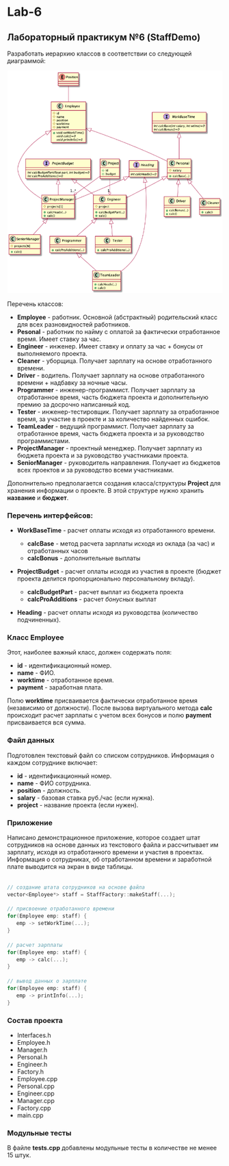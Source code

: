 
# Lab-6

## Лабораторный практикум №6 (StaffDemo)


Разработать иерархию классов в соответствии со следующей диаграммой:

<img src="img/staff.png">


Перечень классов:

- **Employee** - работник. Основной (абстрактный) родительский класс для всех разновидностей работников.
- **Pesonal** - работник по найму с оплатой за фактически отработанное время. Имеет ставку за час.
- **Engineer** - инженер. Имеет ставку и оплату за час + бонусы от выполняемого проекта.
- **Cleaner** - уборщица. Получает зарплату на основе отработанного времени.
- **Driver** - водитель. Получает зарплату на основе отработанного времени + надбавку за ночные часы.
- **Programmer** - инженер-программист. Получает зарплату за отработанное время, часть бюджета проекта и дополнительную премию за досрочно написанный код.
- **Tester** - инженер-тестировщик. Получает зарплату за отработанное время, за участие в проекте и за количество найденных ошибок.
- **TeamLeader** - ведущий программист. Получает зарплату за отработанное время, часть бюджета проекта и за руководство программистами.
- **ProjectManager** - проектный менеджер. Получает зарплату из бюджета проекта и за руководство участниками проекта.
- **SeniorManager** - руководитель направления. Получает из бюджетов всех проектов и за руководство всеми участниками.

Дополнительно предполагается создания класса/структуры **Project** для хранения информации о проекте. В этой структуре нужно хранить **название** и **бюджет**.

### Перечень интерфейсов:

- **WorkBaseTime** - расчет оплаты исходя из отработанного времени.

  - **calcBase** - метод расчета зарплаты исходя из оклада (за час) и отработанных часов
  - **calcBonus** - дополнительные выплаты

- **ProjectBudget** - расчет оплаты исходя из участия в проекте (бюджет проекта делится пропорционально персональному вкладу).
  
  - **calcBudgetPart** - расчет выплат из бюджета проекта
  - **calcProAdditions** - расчет *бонусных* выплат

- **Heading** - расчет оплаты исходя из руководства (количество подчиненных).


### Класс Employee

Этот, наиболее важный класс, должен содержать поля:

- **id** - идентификационный номер.
- **name** - ФИО.
- **worktime** - отработанное время.
- **payment** - заработная плата.

Полю **worktime** присваивается фактически отработанное время (независимо от должности). После вызова виртуального метода **calc** происходит расчет зарплаты с учетом всех бонусов и полю **payment** присваивается вся сумма.

### Файл данных

Подготовлен текстовый файл со списком сотрудников. Информация о каждом сотруднике включает:

- **id** - идентификационный номер.
- **name** - ФИО сотрудника.
- **position** - должность.
- **salary** - базовая ставка руб./час (если нужна).
- **project** - название проекта (если нужен).

### Приложение

Написано демонстрационное приложение, которое создает штат сотрудников на основе данных из текстового файла и рассчитывает им зарплату, исходя из отработанного времени и участия в проектах. Информация о сотрудниках, об отработанном времени и заработной плате выводится на экран в виде таблицы.

```cpp

// создание штата сотрудников на основе файла
vector<Employee*> staff = StaffFactory::makeStaff(...);

// присвоение отработанного времени
for(Employee emp: staff) {
   emp -> setWorkTime(...);
}

// расчет зарплаты
for(Employee emp: staff) {
   emp -> calc(...);
}

// вывод данных о зарплате
for(Employee emp: staff) {
   emp -> printInfo(...);
}
```

### Состав проекта

- Interfaces.h 
- Employee.h 
- Manager.h 
- Personal.h 
- Engineer.h 
- Factory.h
- Employee.cpp 
- Personal.cpp 
- Engineer.cpp 
- Manager.cpp 
- Factory.cpp
- main.cpp

### Модульные тесты

В файле **tests.cpp** добавлены модульные тесты в количестве не менее 15 штук.
